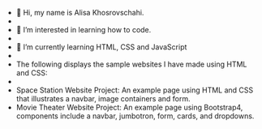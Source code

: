- 👋 Hi, my name is Alisa Khosrovschahi.
- 
- 👀 I’m interested in learning how to code.
- 
- 🌱 I’m currently learning HTML, CSS and JavaScript
- 
- The following displays the sample websites I have made using HTML and CSS:
- 
- Space Station Website Project: An example page using HTML and CSS that illustrates a navbar, image containers and form.
- Movie Theater Website Project: An example page using Bootstrap4, components include a navbar, jumbotron, form, cards, and dropdowns.

<!---
Alisak1/Alisak1 is a ✨ special ✨ repository because its `README.md` (this file) appears on your GitHub profile.
You can click the Preview link to take a look at your changes.
--->

